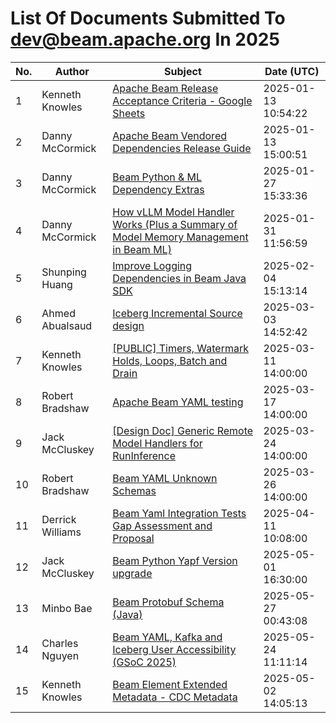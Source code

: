 <!--
Licensed under the Apache License, Version 2.0 (the "License");
you may not use this file except in compliance with the License.
You may obtain a copy of the License at

http://www.apache.org/licenses/LICENSE-2.0

Unless required by applicable law or agreed to in writing, software
distributed under the License is distributed on an "AS IS" BASIS,
WITHOUT WARRANTIES OR CONDITIONS OF ANY KIND, either express or implied.
See the License for the specific language governing permissions and
limitations under the License.
-->

# List Of Documents Submitted To dev@beam.apache.org In 2025
| No. | Author | Subject | Date (UTC) |
|---|---|---|---|
| 1 | Kenneth Knowles | [Apache Beam Release Acceptance Criteria  - Google Sheets](https://docs.google.com/spreadsheets/d/1qk-N5vjXvbcEk68GjbkSZTR8AGqyNUM-oLFo_ZXBpJw) | 2025-01-13 10:54:22 |
| 2 | Danny McCormick | [Apache Beam Vendored Dependencies Release Guide](https://s.apache.org/beam-release-vendored-artifacts) | 2025-01-13 15:00:51 |
| 3 | Danny McCormick | [Beam Python & ML Dependency Extras](https://docs.google.com/document/d/1c84Gc-cZRCfrU8f7kWGsNR2o8oSRjCM-dGHO9KvPWPw) | 2025-01-27 15:33:36 |
| 4 | Danny McCormick | [How vLLM Model Handler Works (Plus a Summary of Model Memory Management in Beam ML)](https://docs.google.com/document/d/1UB4umrtnp1Eg45fiUB3iLS7kPK3BE6pcf0YRDkA289Q) | 2025-01-31 11:56:59 |
| 5 | Shunping Huang | [Improve Logging Dependencies in Beam Java SDK](https://docs.google.com/document/d/1IkbiM4m8D-aB3NYI1aErFZHt6M7BQ-8eCULh284Davs) | 2025-02-04 15:13:14 |
| 6 | Ahmed Abualsaud | [Iceberg Incremental Source design](https://s.apache.org/beam-iceberg-incremental-source) | 2025-03-03 14:52:42 |
| 7 | Kenneth Knowles | [[PUBLIC] Timers, Watermark Holds, Loops, Batch and Drain](https://s.apache.org/beam-timers-and-drain) | 2025-03-11 14:00:00 |
| 8 | Robert Bradshaw  | [Apache Beam YAML testing](https://s.apache.org/beam-yaml-testing) | 2025-03-17 14:00:00 |
| 9 | Jack McCluskey   | [[Design Doc] Generic Remote Model Handlers for RunInference](https://docs.google.com/document/d/17A_oHJ7s3ol4TGCUpKeYc6iozkcTwN_e4H_J3kRlgPM/edit?usp=sharing) | 2025-03-24 14:00:00 |
| 10 | Robert Bradshaw   | [Beam YAML Unknown Schemas](https://s.apache.org/beam-yaml-unknown-schema) | 2025-03-26 14:00:00 |
| 11 | Derrick Williams | [Beam Yaml Integration Tests Gap Assessment and Proposal](https://s.apache.org/beam-yaml-it) | 2025-04-11 10:08:00 |
| 12 | Jack McCluskey   | [Beam Python Yapf Version upgrade](https://s.apache.org/beam-python-yapf-upgrade) | 2025-05-01 16:30:00 |
| 13 | Minbo Bae | [Beam Protobuf Schema (Java)](https://docs.google.com/document/d/1euOq_Uu4sycT-AiN6MQxJmsOgInyABiFSwW-U3kpwlk/edit?tab=t.0#heading=h.xzptrog8pyxf) | 2025-05-27 00:43:08 |
| 14 | Charles Nguyen | [Beam YAML, Kafka and Iceberg User Accessibility (GSoC 2025)](https://docs.google.com/document/d/1m7AKZYkTf_cuJKU1eCh8oX25lOxwixnVUblEj16aSDU/edit?usp=sharing) | 2025-05-24 11:11:14 |
| 15 | Kenneth Knowles | [Beam Element Extended Metadata - CDC Metadata](https://s.apache.org/beam-cdc-metadata) | 2025-05-02 14:05:13 |
